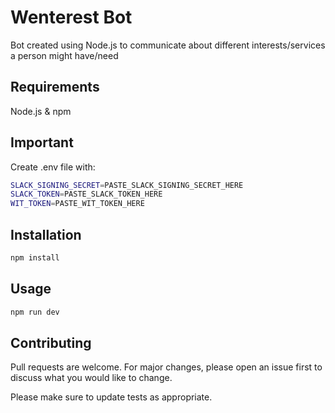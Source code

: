 # Wenterest Bot

Bot created using Node.js  to communicate about different interests/services a person might have/need

## Requirements

Node.js & npm 

## Important 
Create .env file with: 
```bash
SLACK_SIGNING_SECRET=PASTE_SLACK_SIGNING_SECRET_HERE
SLACK_TOKEN=PASTE_SLACK_TOKEN_HERE
WIT_TOKEN=PASTE_WIT_TOKEN_HERE
```

## Installation
```bash
npm install
```

## Usage

```js
npm run dev

```

## Contributing
Pull requests are welcome. For major changes, please open an issue first to discuss what you would like to change.

Please make sure to update tests as appropriate.